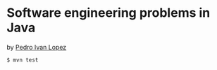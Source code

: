 # Software engineering problems in Java

by [Pedro Ivan Lopez](http://pedroivanlopez.com "Pedro Ivan Lopez's website")

```bash
$ mvn test
```
